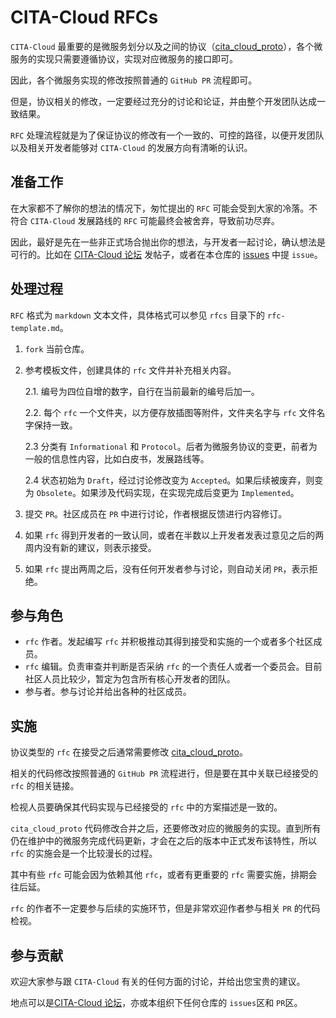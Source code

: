 # CITA-Cloud RFCs

`CITA-Cloud` 最重要的是微服务划分以及之间的协议（[cita_cloud_proto](https://github.com/cita-cloud/cita_cloud_proto)），各个微服务的实现只需要遵循协议，实现对应微服务的接口即可。

因此，各个微服务实现的修改按照普通的 `GitHub PR` 流程即可。

但是，协议相关的修改，一定要经过充分的讨论和论证，并由整个开发团队达成一致结果。

`RFC` 处理流程就是为了保证协议的修改有一个一致的、可控的路径，以便开发团队以及相关开发者能够对 `CITA-Cloud` 的发展方向有清晰的认识。

## 准备工作

在大家都不了解你的想法的情况下，匆忙提出的 `RFC` 可能会受到大家的冷落。不符合 `CITA-Cloud` 发展路线的 `RFC` 可能最终会被舍弃，导致前功尽弃。

因此，最好是先在一些非正式场合抛出你的想法，与开发者一起讨论，确认想法是可行的。比如在 [CITA-Cloud 论坛](https://talk.citahub.com/c/24-category/24) 发帖子，或者在本仓库的 [issues](https://github.com/cita-cloud/rfcs/issues) 中提 `issue`。

## 处理过程

`RFC` 格式为 `markdown` 文本文件，具体格式可以参见 `rfcs` 目录下的 `rfc-template.md`。

1. `fork` 当前仓库。
2. 参考模板文件，创建具体的 `rfc` 文件并补充相关内容。
   
   2.1. 编号为四位自增的数字，自行在当前最新的编号后加一。

   2.2. 每个 `rfc` 一个文件夹，以方便存放插图等附件，文件夹名字与 `rfc` 文件名字保持一致。

   2.3 分类有 `Informational` 和 `Protocol`。后者为微服务协议的变更，前者为一般的信息性内容，比如白皮书，发展路线等。

   2.4 状态初始为 `Draft`，经过讨论修改变为 `Accepted`。如果后续被废弃，则变为 `Obsolete`。如果涉及代码实现，在实现完成后变更为 `Implemented`。
3. 提交 `PR`。社区成员在 `PR` 中进行讨论，作者根据反馈进行内容修订。
4. 如果 `rfc` 得到开发者的一致认同，或者在半数以上开发者发表过意见之后的两周内没有新的建议，则表示接受。
5. 如果 `rfc` 提出两周之后，没有任何开发者参与讨论，则自动关闭 `PR`，表示拒绝。

## 参与角色

* `rfc` 作者。发起编写 `rfc` 并积极推动其得到接受和实施的一个或者多个社区成员。
* `rfc` 编辑。负责审查并判断是否采纳 `rfc` 的一个责任人或者一个委员会。目前社区人员比较少，暂定为包含所有核心开发者的团队。
* 参与者。参与讨论并给出各种的社区成员。

## 实施

协议类型的 `rfc` 在接受之后通常需要修改 [cita_cloud_proto](https://github.com/cita-cloud/cita_cloud_proto)。

相关的代码修改按照普通的 `GitHub PR` 流程进行，但是要在其中关联已经接受的 `rfc` 的相关链接。

检视人员要确保其代码实现与已经接受的 `rfc` 中的方案描述是一致的。

`cita_cloud_proto` 代码修改合并之后，还要修改对应的微服务的实现。直到所有仍在维护中的微服务完成代码更新，才会在之后的版本中正式发布该特性，所以 `rfc` 的实施会是一个比较漫长的过程。

其中有些 `rfc` 可能会因为依赖其他 `rfc`，或者有更重要的 `rfc` 需要实施，排期会往后延。

`rfc` 的作者不一定要参与后续的实施环节，但是非常欢迎作者参与相关 `PR` 的代码检视。


## 参与贡献

欢迎大家参与跟 `CITA-Cloud` 有关的任何方面的讨论，并给出您宝贵的建议。

地点可以是[CITA-Cloud 论坛](https://talk.citahub.com/c/24-category/24)，亦或本组织下任何仓库的 `issues`区和 `PR`区。
